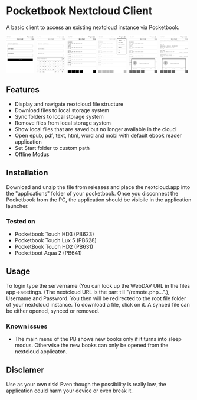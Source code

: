 # Pocketbook Nextcloud Client
A basic client to access an existing nextcloud instance via Pocketbook. 

<img src="/screenshots/loginScreen.bmp" width="15%" height="15%">&nbsp;&nbsp;<img src="/screenshots/loginScreenURL.bmp" width="15%" height="15%">&nbsp;&nbsp;<img src="/screenshots/startScreen.bmp" width="15%" height="15%">&nbsp;&nbsp;<img src="/screenshots/menu.bmp" width="15%" height="15%">&nbsp;&nbsp;<img src="/screenshots/folderDialog.bmp" width="15%" height="15%">&nbsp;&nbsp;<img src="/screenshots/fileDialog.bmp" width="15%" height="15%">

## Features
* Display and navigate nextcloud file structure
* Download files to local storage system
* Sync folders to local storage system
* Remove files from local storage system
* Show local files that are saved but no longer available in the cloud
* Open epub, pdf, text, html, word and mobi with default ebook reader application
* Set Start folder to custom path
* Offline Modus

## Installation
Download and unzip the file from releases and place the nextcloud.app into the "applications" folder of your pocketbook. Once you disconnect the Pocketbook from the PC, the application should be visibile in the application launcher.

### Tested on
* Pocketbook Touch HD3 (PB623) 
* Pocketbook Touch Lux 5 (PB628)
* PocketBook Touch HD2 (PB631)
* Pocketboot Aqua 2 (PB641)

## Usage
To login type the servername (You can look up the WebDAV URL in the files app->seetings. (The nextcloud URL is the part till \"/remote.php...\".), Username and Password. You then will be redirected to the root file folder of your nextcloud instance.
To download a file, click on it. A synced file can be either opened, synced or removed.

### Known issues
* The main menu of the PB shows new books only if it turns into sleep modus. Otherwise the new books can only be opened from the nextcloud applicaton.

## Disclamer
Use as your own risk! 
Even though the possibility is really low, the application could harm your device or even break it.
